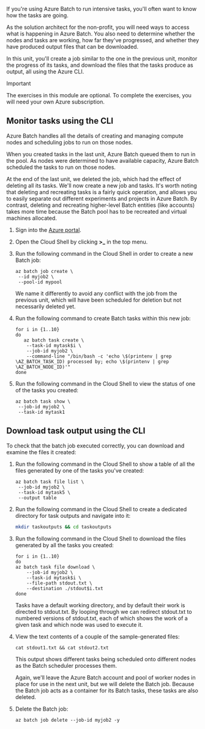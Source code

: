 If you're using Azure Batch to run intensive tasks, you'll often want to know how the tasks are going.

As the solution architect for the non-profit, you will need ways to access what is happening in Azure Batch. You also need to determine whether the nodes and tasks are working, how far they've progressed, and whether they have produced output files that can be downloaded.

In this unit, you'll create a job similar to the one in the previous unit, monitor the progress of its tasks, and download the files that the tasks produce as output, all using the Azure CLI.

>[!IMPORTANT]
>The exercises in this module are optional. To complete the exercises, you will need your own Azure subscription.

## Monitor tasks using the CLI

Azure Batch handles all the details of creating and managing compute nodes and scheduling jobs to run on those nodes.

When you created tasks in the last unit, Azure Batch queued them to run in the pool. As nodes were determined to have available capacity, Azure Batch scheduled the tasks to run on those nodes.

At the end of the last unit, we deleted the job, which had the effect of deleting all its tasks. We'll now create a new job and tasks. It's worth noting that deleting and recreating tasks is a fairly quick operation, and allows you to easily separate out different experiments and projects in Azure Batch. By contrast, deleting and recreating higher-level Batch entities (like accounts) takes more time because the Batch pool has to be recreated and virtual machines allocated.

1. Sign into the [Azure portal](https://portal.azure.com/).

1. Open the Cloud Shell by clicking **>_** in the top menu.

1. Run the following command in the Cloud Shell in order to create a new Batch job:

    ```azurecli
    az batch job create \
     --id myjob2 \
     --pool-id mypool
    ```

    We name it differently to avoid any conflict with the job from the previous unit, which will have been scheduled for deletion but not necessarily deleted yet.
1. Run the following command to create Batch tasks within this new job:

    ```azurecli
    for i in {1..10}
    do
       az batch task create \
        --task-id mytask$i \
        --job-id myjob2 \
        --command-line "/bin/bash -c 'echo \$(printenv | grep \AZ_BATCH_TASK_ID) processed by; echo \$(printenv | grep \AZ_BATCH_NODE_ID)'"
    done
    ```

1. Run the following command in the Cloud Shell to view the status of one of the tasks you created:

    ```azurecli
    az batch task show \
     --job-id myjob2 \
     --task-id mytask1
    ```

## Download task output using the CLI  

To check that the batch job executed correctly, you can download and examine the files it created:

1. Run the following command in the Cloud Shell to show a table of all the files generated by one of the tasks you've created:

    ```azurecli
    az batch task file list \
     --job-id myjob2 \
     --task-id mytask5 \
     --output table
    ```

1. Run the following command in the Cloud Shell to create a dedicated directory for task outputs and navigate into it:

    ```bash
    mkdir taskoutputs && cd taskoutputs
    ```

1. Run the following command in the Cloud Shell to download the files generated by all the tasks you created:

    ```azurecli
    for i in {1..10}
    do
    az batch task file download \
        --job-id myjob2 \
        --task-id mytask$i \
        --file-path stdout.txt \
        --destination ./stdout$i.txt
    done
    ```

    Tasks have a default working directory, and by default their work is directed to stdout.txt. By looping through we can redirect stdout.txt to numbered versions of stdout.txt, each of which shows the work of a given task and which node was used to execute it.

1. View the text contents of a couple of the sample-generated files:

    ```azurecli
    cat stdout1.txt && cat stdout2.txt
    ```

    This output shows different tasks being scheduled onto different nodes as the Batch scheduler processes them.

    Again, we'll leave the Azure Batch account and pool of worker nodes in place for use in the next unit, but we will delete the Batch job. Because the Batch job acts as a container for its Batch tasks, these tasks are also deleted.

1. Delete the Batch job:

    ```azurecli
    az batch job delete --job-id myjob2 -y
    ```